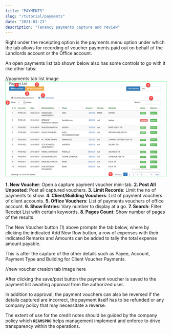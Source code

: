 ```yaml
---
title: "PAYMENTS"
slug: "/tutorial/payments"
date: "2021-03-23"
description: "Tenancy payments capture and review"
---
```



Right under the receipting option is the payments menu option under which the tab allows for recording of voucher payments paid out on behalf of the Landlords account or the Office account.

An open payments list tab shown below also has some controls to go with it like other tabs:

//payments tab list image
![Administration ](../images/payment-list.png)


**1. New Voucher**: Open a capture payment voucher mini-tab.
**2. Post All Unposted**: Post all captured vouchers.
**3. Limit Records**: Limit the no of payments to show.
**4. Client/Building Vouchers**: List of payment vouchers of client accounts.
**5. Office Vouchers**: List of payments vouchers of office account.
**6. Show Entries**: Vary number to display at a go.
**7. Search**: Filter Receipt List with certain keywords.
**8. Pages Count**: Show number of pages of the results

The New Voucher button (1) above prompts the tab below, where by clicking the indicated Add New Row button, a row of expenses with their indicated Remarks and Amounts can be added to tally the total expense amount payable.

This is after the capture of the other details such as Payee, Account, Payment Type and Building for Client Voucher Payments.

//new voucher creaion tab image here

After clicking the save/post button the payment voucher is saved to the payment list awaiting approval from the authorized user.

In addition to approval, the payment vouchers can also be reversed if the details captured are incorrect, the payment itself has to be refunded or any company policy that may necessitate a reverse.

The extent of use for the credit notes should be guided by the company policy which **`REAMSPRO`** helps management implement and enforce to drive transparency within the operations.

